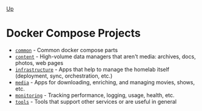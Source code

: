 [Up](../README.md)

# Docker Compose Projects

- [`common`](./common/README.md) - Common docker compose parts
- [`content`](./content/README.md) - High-volume data managers that aren't media: archives, docs, photos, web pages
- [`infrastructure`](./infrastructure/README.md) - Apps that help to manage the homelab itself (deployment, sync, orchestration, etc.)
- [`media`](./media/README.md) - Apps for downloading, enriching, and managing movies, shows, etc.
- [`monitoring`](./monitoring/README.md) - Tracking performance, logging, usage, health, etc.
- [`tools`](./tools/README.md) - Tools that support other services or are useful in general
